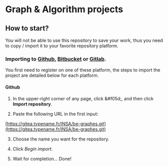# Graph & Algorithm projects

## How to start?

You will not be able to use this repository to save your work, thus you need to copy / import it to 
your favorite repository platform.

### Importing to [Github](https://github.com), [Bitbucket](https://bitbucket.org) or [Gitlab](https://gitlab.com).

You first need to register on one of these platform, the steps to import the project are detailed below for each platform.

#### Github

1. In the upper-right corner of any page, click &#f05d;, and then click **Import repository**. 

2. Paste the following URL in the first input:

[https://gitea.typename.fr/INSA/be-graphes.git](https://gitea.typename.fr/INSA/be-graphes.git)

3. Choose the name you want for the repository.

4. Click *Begin import*.

5. Wait for completion... Done!

